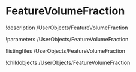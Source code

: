 <!-- MOOSE Documentation Stub: Remove this when content is added. -->

# FeatureVolumeFraction
!description /UserObjects/FeatureVolumeFraction

!parameters /UserObjects/FeatureVolumeFraction

!listingfiles /UserObjects/FeatureVolumeFraction

!childobjects /UserObjects/FeatureVolumeFraction
